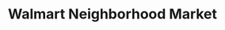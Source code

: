---
title: "Walmart Neighborhood Market"
url: /pleasant-grove/walmart-neighborhood-market/
shop: supermarket
---